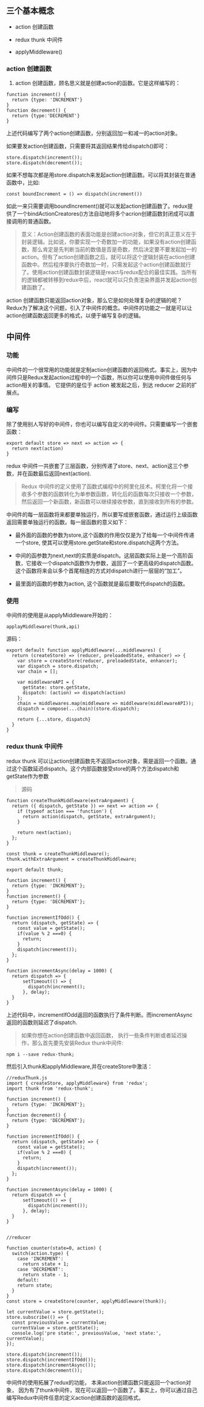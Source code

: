## 三个基本概念

- action 创建函数

- redux thunk 中间件

- applyMiddleware()

### action 创建函数

1. action 创建函数，顾名思义就是创建action的函数。它是这样编写的：

```
function increment() {
  return {type: 'INCREMENT'}
}
function decrement() {
  return {type:'DECREMENT'}
}
```

上述代码编写了两个action创建函数，分别返回加一和减一的action对象。

如果要发action创建函数，只需要将其返回结果传给dispatch()即可：

```
store.dispatch(increment());
store.dispatch(decrement());
```
如果不想每次都是用store.dispatch来发起action创建函数。可以将其封装在普通函数中，比如:

```
const boundIncrement = () => dispatch(increment())
```

如此一来只需要调用boundIncrement()就可以发起action创建函数了。redux提供了一个bindActionCreatores()方法自动地将多个acrion创建函数封闭成可以直接调用的普通函数。


> 意义：Action创建函数的表面功能是创建action对象，但它的真正意义在于封装逻辑。比如说，你要实现一个奇数加一的功能，如果没有action创建函数，那么肯定是先判断当前的数值是否是奇数，然后决定要不要发起加一的action。但有了action创建函数之后，就可以将这个逻辑封装在action创建函数中。然后程序要执行奇数加一时，只需发起这个action创建函数就行了。使用action创建函数封装逻辑是react与redux配合的最佳实践。当所有的逻辑都被转移到redux中后，react就可以只负责渲染界面并发起action创建函数了。

action 创建函数只能返回action对象，那么它是如何处理复杂的逻辑的呢？Redux为了解决这个问题，引入了中间件的概念。中间件的功能之一就是可以让action创建函数返回更多的格式，以便于编写复杂的逻辑。

## 中间件

### 功能

中间件的一个很常用的功能就是定制action创建函数的返回格式。事实上，因为中间件只是Redux发起action过程中的一个函数，所以你可以使用中间件做任何与action相关的事情。 它提供的是位于 action 被发起之后，到达 reducer 之前的扩展点。

### 编写

除了使用别人写好的中间件，你也可以编写自定义的中间件。只需要编写一个嵌套函数：

```
export default store => next => action => {
  return next(action)
}
```

redux 中间件一共嵌套了三层函数，分别传递了store、next、action这三个参数，并在函数最后返回next(action).

> Redux 中间件的定义使用了函数式编程中的柯里化技术。柯里化将一个接收多个参数的函数转化为单参数函数，转化后的函数每次只接收一个参数，然后返回一个新函数，新函数可以继续接收参数，直到接收到所有的参数。

中间件的每一层函数将来都要单独运行，所以要写成嵌套函数，通过运行上级函数返回需要单独运行的函数。每一层函数的意义如下：

- 最外面的函数的参数为store,这个函数的作用仅仅是为了给每一个中间件传递一个store, 使其可以使用store.getState和store.dispatch这两个方法。

- 中间的函参数为next,next的实质是dispatch。这层函数实际上是一个高阶函数，它接收一个dispatch函数作为参数，返回了一个更高级的dispatch函数。这个函数将来会以多个首尾相连的方式对dispatch进行一层层的“加工”。

- 最里面的函数的参数为action, 这个函数就是最后要取代dispatch的函数。

### 使用

中间件的使用是从applyMiddleware开始的：

```
applayMiddleware(thunk,api)
```

源码：

```
export default function applyMiddleware(...middlewares) {
  return (createStore) => (reducer, preloadedState, enhancer) => {
    var store = createStore(reducer, preloadedState, enhancer);
    var dispatch = store.dispatch;
    var chain = [];

    var middlewareAPI = {
      getState: store.getState,
      dispatch: (action) => dispatch(action)
    };
    chain = middlewares.map(middleware => middleware(middlewareAPI));
    dispatch = compose(...chain)(store.dispatch);

    return {...store, dispatch}
  }
}

```

### redux thunk 中间件

redux thunk 可以让action创建函数先不返回action对象，需是返回一个函数。通过这个函数延迟dispatch。这个内部函数接受store的两个方法dispatch和getState作为参数

> 源码
```
function createThunkMiddleware(extraArgument) {
  return ({ dispatch, getState }) => next => action => {
    if (typeof action === 'function') {
      return action(dispatch, getState, extraArgument);
    }

    return next(action);
  };
}

const thunk = createThunkMiddleware();
thunk.withExtraArgument = createThunkMiddleware;

export default thunk;
```

```
function increment() {
  return {type: 'INCREMENT'};
}
function increment() {
  return {type: 'DECREMENT'};
}

function incrementIfOdd() {
  return (dispatch, getState) => {
    const value = getState();
    if(value % 2 ===0) {
      return;
    }
    dispatch(increment());
  };
}

function incrementAsync(delay = 1000) {
  return dispatch => {
      setTimeout(() => {
        dispatch(increment();
      }, delay);
  }
}
```

上述代码中，incrementIfOdd返回的函数执行了条件判断。而incrementAsync返回的函数则延迟了dispatch.

> 如果你想在action创建函数中返回函数， 执行一些条件判断或者延迟操作，那么首先要先安装Redux thunk中间件:

```
npm i --save redux-thunk;
```

然后引入thunk和applyMiddleware,并在createStore中激活：

```
//reduxThunk.js
import { createStore, applyMiddleware} from 'redux';
import thunk from 'redux-thunk';

function increment() {
  return {type: 'INCREMENT'};
}
function decrement() {
  return {type: 'DECREMENT'};
}

function incrementIfOdd() {
  return (dispatch, getState) => {
    const value = getState();
    if(value % 2 ===0) {
      return;
    }
    dispatch(increment());
  };
}

function incrementAsync(delay = 1000) {
  return dispatch => {
      setTimeout(() => {
        dispatch(increment());
      }, delay);
  }
}


//reducer

function counter(state=0, action) {
  switch(action.type) {
    case 'INCREMENT':
      return state + 1;
    case 'DECREMENT':
      return state - 1;
    default:
    return state;
  }
}
const store = createStore(counter, applyMiddleware(thunk));

let currentValue = store.getState();
store.subscribe(() => {
  const previousValue = currentValue;
  currentValue = store.getState();
  console.log('pre state:', previousValue, 'next state:', currentValue);
});

store.dispatch(increment());
store.dispatch(incrementIfOdd());
store.dispatch(incrementAsync());
store.dispatch(decrement());

```

中间件的使用拓展了redux的功能， 本来action创建函数只能返回一个action对象， 因为有了thunk中间件，现在可以返回一个函数了。事实上，你可以通过自己编写Redux中间件任意的定义action创建函数的返回格式。
